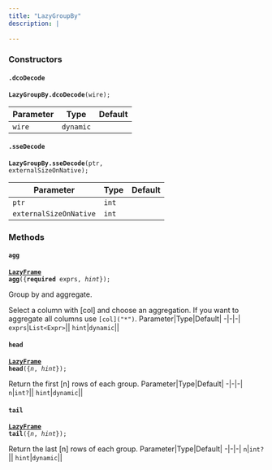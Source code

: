 ```yaml
---
title: "LazyGroupBy"
description: |
  
---
```



### Constructors
#### `.dcoDecode`
<code><strong>LazyGroupBy.dcoDecode</strong>(wire);</code>


Parameter|Type|Default|
-|-|-|
`wire`|<code>dynamic</code>||
#### `.sseDecode`
<code><strong>LazyGroupBy.sseDecode</strong>(ptr, externalSizeOnNative);</code>


Parameter|Type|Default|
-|-|-|
`ptr`|<code>int</code>||
`externalSizeOnNative`|<code>int</code>||
### Methods
#### `agg`
<code><strong>[LazyFrame] agg</strong>({<strong>required</strong> exprs, <i>hint</i>});</code>

 Group by and aggregate.

 Select a column with [col] and choose an aggregation. If you want to aggregate all columns
 use <code>[col]\("*")</code>.
Parameter|Type|Default|
-|-|-|
`exprs`|<code>List\<Expr></code>||
`hint`|<code>dynamic</code>||
#### `head`
<code><strong>[LazyFrame] head</strong>({<i>n</i>, <i>hint</i>});</code>

 Return the first [n] rows of each group.
Parameter|Type|Default|
-|-|-|
`n`|<code>int?</code>||
`hint`|<code>dynamic</code>||
#### `tail`
<code><strong>[LazyFrame] tail</strong>({<i>n</i>, <i>hint</i>});</code>

 Return the last [n] rows of each group.
Parameter|Type|Default|
-|-|-|
`n`|<code>int?</code>||
`hint`|<code>dynamic</code>||

[dynamic]: #
[LazyFrame]: /reference/classes/lazyframe